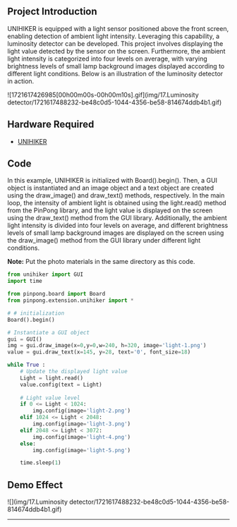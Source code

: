 ## **Project Introduction**
UNIHIKER is equipped with a light sensor positioned above the front screen, enabling detection of ambient light intensity. Leveraging this capability, a luminosity detector can be developed. This project involves displaying the light value detected by the sensor on the screen. Furthermore, the ambient light intensity is categorized into four levels on average, with varying brightness levels of small lamp background images displayed according to different light conditions. Below is an illustration of the luminosity detector in action.  

![1721617426985[00h00m00s-00h00m10s].gif](img/17.Luminosity detector/1721617488232-be48c0d5-1044-4356-be58-814674ddb4b1.gif)   


## **Hardware Required**

- [UNIHIKER](https://www.dfrobot.com/product-2691.html)  

## **Code**
In this example, UNIHIKER is initialized with Board().begin(). Then, a GUI object is instantiated and an image object and a text object are created using the draw_image() and draw_text() methods, respectively. In the main loop, the intensity of ambient light is obtained using the light.read() method from the PinPong library, and the light value is displayed on the screen using the draw_text() method from the GUI library. Additionally, the ambient light intensity is divided into four levels on average, and different brightness levels of small lamp background images are displayed on the screen using the draw_image() method from the GUI library under different light conditions.  

**Note:** Put the photo materials in the same directory as this code.  

```python 
from unihiker import GUI
import time

from pinpong.board import Board 
from pinpong.extension.unihiker import *

# # initialization
Board().begin()

# Instantiate a GUI object
gui = GUI()
img = gui.draw_image(x=0,y=0,w=240, h=320, image='light-1.png')
value = gui.draw_text(x=145, y=28, text='0', font_size=18)

while True :
    # Update the displayed light value
    Light = light.read()
    value.config(text = Light)
    
    # Light value level
    if 0 <= Light < 1024:
        img.config(image='light-2.png')
    elif 1024 <= Light < 2048:
        img.config(image='light-3.png')
    elif 2048 <= Light < 3072:
        img.config(image='light-4.png')
    else:
        img.config(image='light-5.png')

    time.sleep(1)
```  


## **Demo Effect**
![](img/17.Luminosity detector/1721617488232-be48c0d5-1044-4356-be58-814674ddb4b1.gif)  


---  



